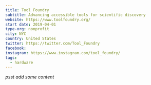 ```yaml
---
title: Tool Foundry
subtitle: Advancing accessible tools for scientific discovery
website: https://www.toolfoundry.org/ 
start date: 2019-04-01
type-org: nonprofit
city: NYC
country: United States
twitter: https://twitter.com/Tool_Foundry
facebook:
instagram: https://www.instagram.com/tool_foundry/
tags: 
  - hardware
---
```


*psst add some content*